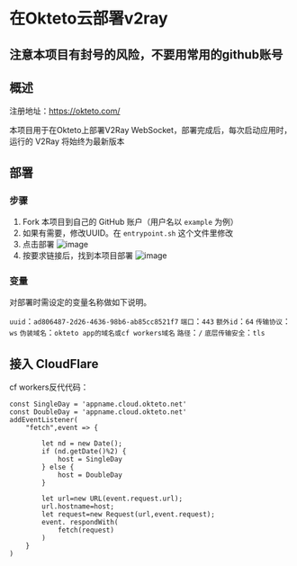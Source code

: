 # 在Okteto云部署v2ray

## 注意本项目有封号的风险，不要用常用的github账号

## 概述

注册地址：https://okteto.com/

本项目用于在Okteto上部署V2Ray WebSocket，部署完成后，每次启动应用时，运行的 V2Ray 将始终为最新版本

## 部署

### 步骤

 1. Fork 本项目到自己的 GitHub 账户（用户名以 `example` 为例）
 2. 如果有需要，修改UUID。在  `entrypoint.sh` 这个文件里修改
 3. 点击部署
![image](https://user-images.githubusercontent.com/89477009/133904828-38ef592c-ece3-45e7-a85e-812af23b756a.png)
 4. 按要求链接后，找到本项目部署
![image](https://user-images.githubusercontent.com/89477009/133905123-d40e3b72-49a5-46ca-9755-995f15dd49e5.png)

 

### 变量

对部署时需设定的变量名称做如下说明。

`uuid`：`ad806487-2d26-4636-98b6-ab85cc8521f7`
`端口`：`443`
`额外id`：`64`
`传输协议`：`ws`
`伪装域名`：`okteto app的域名或cf workers域名`
`路径`：`/`
`底层传输安全`：`tls`

## 接入 CloudFlare

cf workers反代代码：

```
const SingleDay = 'appname.cloud.okteto.net'
const DoubleDay = 'appname.cloud.okteto.net'
addEventListener(
    "fetch",event => {
    
        let nd = new Date();
        if (nd.getDate()%2) {
            host = SingleDay
        } else {
            host = DoubleDay
        }
        
        let url=new URL(event.request.url);
        url.hostname=host;
        let request=new Request(url,event.request);
        event. respondWith(
            fetch(request)
        )
    }
)
```
